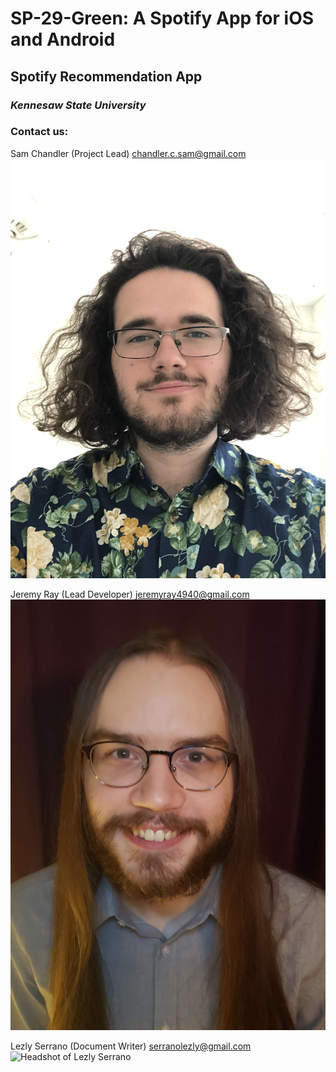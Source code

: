 # SP-29-Green: A Spotify App for iOS and Android


## Spotify Recommendation App

### _Kennesaw State University_


### Contact us:

Sam Chandler (Project Lead) chandler.c.sam@gmail.com
![Headshot of Sam Chandler](/images/headshot1.jpg)

Jeremy Ray (Lead Developer) jeremyray4940@gmail.com
![Headshot of Jeremy Ray](/images/headshotray.png)

Lezly Serrano (Document Writer) serranolezly@gmail.com
![Headshot of Lezly Serrano](/images/headshotlezly.png)
